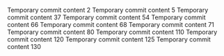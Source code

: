 Temporary commit content 2
Temporary commit content 5
Temporary commit content 37
Temporary commit content 54
Temporary commit content 66
Temporary commit content 68
Temporary commit content 71
Temporary commit content 80
Temporary commit content 110
Temporary commit content 120
Temporary commit content 125
Temporary commit content 130
